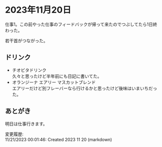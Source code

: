 # 2023年11月20日

仕事1。この前やった仕事のフィードバックが帰って来たのでつぶしてたら1日終わった。

若干首がつながった。

## ドリンク

- チオビタドリンク  
久々と思ったけど半年前にも日記に書いてた。
- オランジーナ エアリー マスカットブレンド  
エアリーだけど別フレーバーなら行けるかと思ったけど後味はいまいちだった。

## あとがき

明日は仕事行きます。

変更履歴:  
11/21/2023 00:01:46: Created 2023 11 20 (markdown)  
